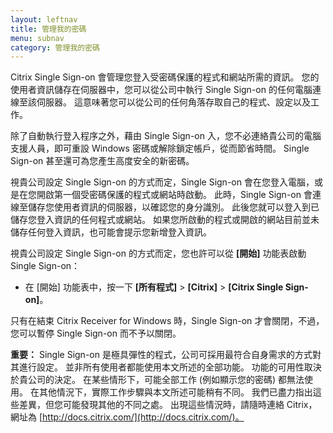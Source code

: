 ```yaml
---
layout: leftnav
title: 管理我的密碼
menu: subnav
category: 管理我的密碼
---
```


Citrix Single Sign-on 會管理您登入受密碼保護的程式和網站所需的資訊。 您的使用者資訊儲存在伺服器中，您可以從公司中執行 Single Sign-on 的任何電腦連線至該伺服器。 這意味著您可以從公司的任何角落存取自己的程式、設定以及工作。

除了自動執行登入程序之外，藉由 Single Sign-on 入，您不必連絡貴公司的電腦支援人員，即可重設 Windows 密碼或解除鎖定帳戶，從而節省時間。 Single Sign-on 甚至還可為您產生高度安全的新密碼。

視貴公司設定 Single Sign-on 的方式而定，Single Sign-on 會在您登入電腦，或是在您開啟第一個受密碼保護的程式或網站時啟動。 此時，Single Sign-on 會連線至儲存您使用者資訊的伺服器，以確認您的身分識別。 此後您就可以登入到已儲存您登入資訊的任何程式或網站。 如果您所啟動的程式或開啟的網站目前並未儲存任何登入資訊，也可能會提示您新增登入資訊。

視貴公司設定 Single Sign-on 的方式而定，您也許可以從 **[開始]** 功能表啟動 Single Sign-on：

* 在 [開始] 功能表中，按一下 **[所有程式]** > **[Citrix]** > **[Citrix Single Sign-on]**。

只有在結束 Citrix Receiver for Windows 時，Single Sign-on 才會關閉，不過，您可以暫停 Single Sign-on 而不予以關閉。

**重要：** Single Sign-on 是極具彈性的程式，公司可採用最符合自身需求的方式對其進行設定。 並非所有使用者都能使用本文所述的全部功能。 功能的可用性取決於貴公司的決定。 在某些情形下，可能全部工作 (例如顯示您的密碼) 都無法使用。 在其他情況下，實際工作步驟與本文所述可能稍有不同。 我們已盡力指出這些差異，但您可能發現其他的不同之處。 出現這些情況時，請隨時連絡 Citrix，網址為 [http://docs.citrix.com/](http://docs.citrix.com/)。

